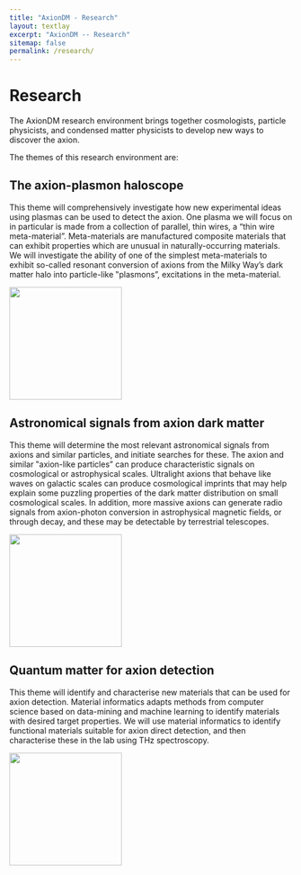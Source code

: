 ```yaml
---
title: "AxionDM - Research"
layout: textlay
excerpt: "AxionDM -- Research"
sitemap: false
permalink: /research/
---
```


# Research

The AxionDM research environment brings together cosmologists, particle physicists, and condensed matter physicists to develop new ways to discover the axion.

The themes of this research environment are:


<!-- ![]({{ site.url }}{{ site.baseurl }}/images/respic/cylinder.png){: style="width: 200px; float: right; border: 10px"} -->

  <div class="container-fluid">

## The axion-plasmon haloscope

<div class="row">
<div class="col-sm-9 clearfix">
    <p align="left">
This theme will comprehensively investigate how new experimental ideas using plasmas can be used to detect the axion. One plasma we will focus on in particular is made from a collection of parallel, thin wires, a “thin wire meta-material”. Meta-materials are manufactured composite materials that can exhibit properties which are unusual in naturally-occurring materials. We will investigate the ability of one of the simplest meta-materials to exhibit so-called resonant conversion of axions from the Milky Way’s dark matter halo into particle-like ‟plasmons”, excitations in the meta-material.
 </p>
</div>

<div class="col-sm-3 clearfix">
<img src="{{ site.url }}{{ site.baseurl }}/images/respic/cylinder.png" width="200px"  alt="">
</div>

</div>


<!-- ![]({{ site.url }}{{ site.baseurl }}/images/respic/astronomy.png){: style="width: 200px; float: left; border: 10px"} -->
## Astronomical signals from axion dark matter

<div class="row">
<div class="col-sm-9 clearfix">
    <p align="left">
This theme will determine the most relevant astronomical signals from axions and similar particles, and initiate searches for these. The axion and similar ‟axion-like particles” can produce characteristic signals on cosmological or astrophysical scales. Ultralight axions that behave like waves on galactic scales can produce cosmological imprints that may help explain some puzzling properties of the dark matter distribution on small cosmological scales. In addition, more massive axions can generate radio signals from axion-photon conversion in astrophysical magnetic fields, or through decay, and these may be detectable by terrestrial telescopes.
</p>
</div>

<div class="col-sm-3 clearfix">
    <img src="{{ site.url }}{{ site.baseurl }}/images/respic/astronomy.png" width="200px"  alt="">
</div>
</div>

<!-- ![]({{ site.url }}{{ site.baseurl }}/images/respic/quantum_matter.PNG){: style="width: 200px; float: right; border: 10px"} -->
## Quantum matter for axion detection

<div class="row">
<div class="col-sm-9 clearfix">
    <p align="left">
This theme will identify and characterise new materials that can be used for axion detection. Material informatics adapts methods from computer science based on data-mining and machine learning to identify materials with desired target properties. We will use material informatics to identify functional materials suitable for axion direct detection, and then characterise these in the lab using THz spectroscopy.
</p>
</div>

<div class="col-sm-3 clearfix">
    <img src="{{ site.url }}{{ site.baseurl }}/images/respic/quantum_matter.png" width="200px"  alt="">
</div>
</div>

</div>


<!--

Our overarching goal is to explore and understand new quantum states of electronic matter on the atomic scale. To do so, we use and develop novel spectroscopic-imaging scanning tunneling microscopy (SI-STM) tools to visualize the relevant quantum mechanical degrees of freedom.

Questions of interest include: (i), How does the Mott state collapse upon doping and how is this related to the complex phase diagram of high-temperature superconductors? (ii), What is the strange metal phase seen in correlated electron systems? Is this an exotic long-range entangled state? What is the mechanism of dissipation in that state? (iii), Why is the transition temperature in high-temperature superconductors so high?

![]({{ site.url }}{{ site.baseurl }}/images/respic/layers_real.jpg){: style="width: 300px; float: right; border: 10px"}

Currently, our instrument of choice  is SI-STM.  State-of-the-art SI-STM measures an array of tunneling spectra on a given sample, registered to the atomic sites with picometer precision. Each is proportional to the local density of states at a given location. Ideally, the recorded spectra are so tightly packed that the measurement yields a three-dimensional mapping of the local density of states as a function of locations and energy. This is shown on the image on the right-hand side (10x10 nm2), and its Fourier transform, below.

The quantum materials which we will investigate encapsulate some of the great unsolved mysteries of physics. They include high-temperature superconductors, quantum-critical compounds, graphene, and topological electronic matter that can be used for error-resistant quantum computing.

![]({{ site.url }}{{ site.baseurl }}/images/respic/layers_fft.jpg){: style="width: 300px; float: left; border: 10px"}

A main goal is to use modern technology to build the new instrumentation needed to understand these quantum materials. I learned my trade in [Seamus Davis’ SI-STM lab](http://davisgroup.lassp.cornell.edu/) and with [Felix Baumberger](http://dpmc.unige.ch/gr_baumberger/index.html), and later moved as an [ETH fellow](http://www.ethfellows.ethz.ch/) to [Andreas Wallraff’s qudev lab](http://www.qudev.ethz.ch/) where we investigated coupled cavity arrays in circuit QED. This allowed me to learn new techniques such as high frequency measurements, low temperature noise-free amplification, and quantum-limited measurements. The goal is to combine these with SI-STM.

This will enable the instrumental capabilities to visualize the different quantum mechanical degrees of freedom needed to understand next-generation quantum materials. STM will be the main method, but we use different spectroscopic-imaging techniques to visualize not only the topography, but also the density of states, spins, and other degrees of freedom hidden below the surface. -->
